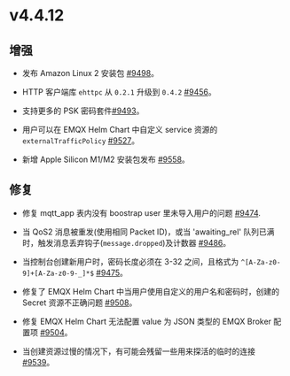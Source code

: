 # v4.4.12


## 增强

- 发布 Amazon Linux 2 安装包 [#9498](https://github.com/emqx/emqx/pull/9498)。

- HTTP 客户端库 `ehttpc` 从 `0.2.1` 升级到 `0.4.2` [#9456](https://github.com/emqx/emqx/pull/9456)。

- 支持更多的 PSK 密码套件[#9493](https://github.com/emqx/emqx/pull/9493)。

- 用户可以在 EMQX Helm Chart 中自定义 service 资源的 `externalTrafficPolicy` [#9527](https://github.com/emqx/emqx/pull/9527)。

- 新增 Apple Silicon M1/M2 安装包发布 [#9558](https://github.com/emqx/emqx/pull/9558)。

## 修复

- 修复 mqtt_app 表内没有 boostrap user 里未导入用户的问题 [#9474](https://github.com/emqx/emqx/pull/9474).

- 当 QoS2 消息被重发(使用相同 Packet ID)，或当 'awaiting_rel' 队列已满时，触发消息丢弃钩子(`message.dropped`)及计数器 [#9486](https://github.com/emqx/emqx-enterprise/pull/9486)。

- 当控制台创建新用户时，密码长度必须在 3-32 之间，且格式为 `^[A-Za-z0-9]+[A-Za-z0-9-_]*$` [#9475](https://github.com/emqx/emqx-enterprise/pull/9475)。

- 修复了 EMQX Helm Chart 中当用户使用自定义的用户名和密码时，创建的 Secret 资源不正确问题 [#9508](https://github.com/emqx/emqx/pull/9508)。

- 修复 EMQX Helm Chart 无法配置 value 为 JSON 类型的 EMQX Broker 配置项 [#9504](https://github.com/emqx/emqx/pull/9504)。

- 当创建资源过慢的情况下，有可能会残留一些用来探活的临时的连接 [#9539](https://github.com/emqx/emqx/pull/9539)。
